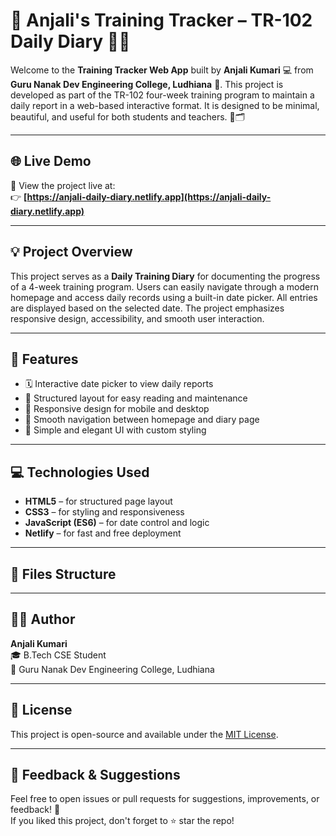 # 🌸 Anjali's Training Tracker – TR-102 Daily Diary 📒✨

Welcome to the **Training Tracker Web App** built by **Anjali Kumari** 💻 from **Guru Nanak Dev Engineering College, Ludhiana** 🏫. This project is developed as part of the TR-102 four-week training program to maintain a daily report in a web-based interactive format. It is designed to be minimal, beautiful, and useful for both students and teachers. 💼🗂️

---

## 🌐 Live Demo

🔗 View the project live at:  
👉 **[https://anjali-daily-diary.netlify.app](https://anjali-daily-diary.netlify.app)**

---

## 💡 Project Overview

This project serves as a **Daily Training Diary** for documenting the progress of a 4-week training program. Users can easily navigate through a modern homepage and access daily records using a built-in date picker. All entries are displayed based on the selected date. The project emphasizes responsive design, accessibility, and smooth user interaction.

---

## 🚀 Features

- 🗓️ Interactive date picker to view daily reports  
- 📝 Structured layout for easy reading and maintenance  
- 📱 Responsive design for mobile and desktop  
- 🔁 Smooth navigation between homepage and diary page  
- 🎨 Simple and elegant UI with custom styling  

---

## 💻 Technologies Used

- **HTML5** – for structured page layout  
- **CSS3** – for styling and responsiveness  
- **JavaScript (ES6)** – for date control and logic  
- **Netlify** – for fast and free deployment  

---

## 📁 Files Structure



---

## 👩‍💻 Author

**Anjali Kumari**  
🎓 B.Tech CSE Student  
🏫 Guru Nanak Dev Engineering College, Ludhiana  

---

## 📄 License

This project is open-source and available under the [MIT License](LICENSE).

---

## 💬 Feedback & Suggestions

Feel free to open issues or pull requests for suggestions, improvements, or feedback! 🌟  
If you liked this project, don't forget to ⭐ star the repo!

